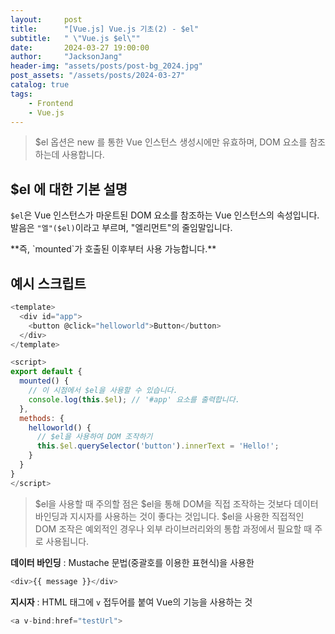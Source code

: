 ```yaml
---
layout:     post
title:      "[Vue.js] Vue.js 기초(2) - $el"
subtitle:   " \"Vue.js $el\""
date:       2024-03-27 19:00:00
author:     "JacksonJang"
header-img: "assets/posts/post-bg_2024.jpg"
post_assets: "/assets/posts/2024-03-27"
catalog: true
tags:
    - Frontend
    - Vue.js
---
```

> $el 옵션은 new 를 통한 Vue 인스턴스 생성시에만 유효하며, DOM 요소를 참조하는데 사용합니다.

## $el 에 대한 기본 설명
`$el`은 Vue 인스턴스가 마운트된 DOM 요소를 참조하는 Vue 인스턴스의 속성입니다. 발음은 `"엘"($el)`이라고 부르며, "엘리먼트"의 줄임말입니다.
<p />
**즉, `mounted`가 호출된 이후부터 사용 가능합니다.**

## 예시 스크립트
```js
<template>
  <div id="app">
    <button @click="helloworld">Button</button>
  </div>
</template>

<script>
export default {
  mounted() {
    // 이 시점에서 $el을 사용할 수 있습니다.
    console.log(this.$el); // '#app' 요소를 출력합니다.
  },
  methods: {
    helloworld() {
      // $el을 사용하여 DOM 조작하기
      this.$el.querySelector('button').innerText = 'Hello!';
    }
  }
}
</script>
```

> $el을 사용할 때 주의할 점은 $el을 통해 DOM을 직접 조작하는 것보다 데이터 바인딩과 지시자를 사용하는 것이 좋다는 것입니다. $el을 사용한 직접적인 DOM 조작은 예외적인 경우나 외부 라이브러리와의 통합 과정에서 필요할 때 주로 사용됩니다.

**데이터 바인딩** : Mustache 문법(중괄호를 이용한 표현식)을 사용한 
```js
<div>{{ message }}</div>
```

**지시자** : HTML 태그에 `v` 접두어를 붙여 Vue의 기능을 사용하는 것
```js
<a v-bind:href="testUrl">
```